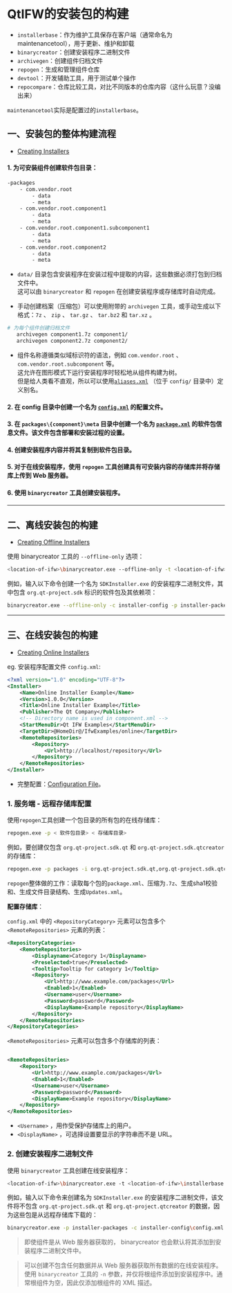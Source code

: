# QtIFW的安装包的构建

[//]: # (2025-04-19)

- `installerbase`：作为维护工具保存在客户端（通常命名为maintenancetool），用于更新、维护和卸载
- `binarycreator`：创建安装程序二进制文件
- `archivegen`：创建组件归档文件
- `repogen`：生成和管理组件仓库
- `devtool`：开发辅助工具，用于测试单个操作
- `repocompare`：仓库比较工具，对比不同版本的仓库内容（这什么玩意？没编出来）

`maintenancetool`实际是配置过的`installerbase`。

## 一、安装包的整体构建流程

- [Creating Installers](https://doc.qt.io/qtinstallerframework/ifw-creating-installers.html)

#### 1. 为可安装组件创建软件包目录：

```txt
-packages
    - com.vendor.root
        - data
        - meta
    - com.vendor.root.component1
        - data
        - meta
    - com.vendor.root.component1.subcomponent1
        - data
        - meta
    - com.vendor.root.component2
        - data
        - meta
```

- `data/` 目录包含安装程序在安装过程中提取的内容，这些数据必须打包到归档文件中。  
  这可以由 `binarycreator` 和 `repogen` 在创建安装程序或存储库时自动完成。

- 手动创建档案（压缩包）可以使用附带的 `archivegen` 工具，或手动生成以下格式：`7z` 、 `zip` 、 `tar.gz` 、 `tar.bz2` 和
  `tar.xz` 。

```bash
# 为每个组件创建归档文件
   archivegen component1.7z component1/
   archivegen component2.7z component2/
```

- 组件名称遵循类似域标识符的语法，例如 `com.vendor.root` 、 `com.vendor.root.subcomponent` 等。  
  这允许在图形模式下运行安装程序时轻松地从组件构建为树。  
  但是给人类看不直观，所以可以使用[`aliases.xml`](aliases.xml) （位于 `config/` 目录中）定义别名。

#### 2. 在 config 目录中创建一个名为 [`config.xml`](config.xml) 的配置文件。

#### 3. 在 `packages\{component}\meta` 目录中创建一个名为 [`package.xml`](package.xml) 的软件包信息文件。该文件包含部署和安装过程的设置。

#### 4. 创建安装程序内容并将其复制到软件包目录。

#### 5. 对于在线安装程序，使用 `repogen` 工具创建具有可安装内容的存储库并将存储库上传到 Web 服务器。

#### 6. 使用 `binarycreator` 工具创建安装程序。

---

## 二、离线安装包的构建

- [Creating Offline Installers](https://doc.qt.io/qtinstallerframework/ifw-offline-installers.html)

使用 binarycreator 工具的 `--offline-only` 选项：

```bash
<location-of-ifw>\binarycreator.exe --offline-only -t <location-of-ifw>\installerbase.exe -p <package_directory> -c <config_directory>\<config_file> <installer_name>
```

例如，输入以下命令创建一个名为 `SDKInstaller.exe` 的安装程序二进制文件，其中包含 `org.qt-project.sdk` 标识的软件包及其依赖项：

```bash
binarycreator.exe --offline-only -c installer-config -p installer-packes SDKInstaller.exe
```

---

## 三、在线安装包的构建

- [Creating Online Installers](https://doc.qt.io/qtinstallerframework/ifw-online-installers.html)

eg. 安装程序配置文件 `config.xml`:

```xml
<?xml version="1.0" encoding="UTF-8"?>
<Installer>
    <Name>Online Installer Example</Name>
    <Version>1.0.0</Version>
    <Title>Online Installer Example</Title>
    <Publisher>The Qt Company</Publisher>
    <!-- Directory name is used in component.xml -->
    <StartMenuDir>Qt IFW Examples</StartMenuDir>
    <TargetDir>@HomeDir@/IfwExamples/online</TargetDir>
    <RemoteRepositories>
        <Repository>
            <Url>http://localhost/repository</Url>
        </Repository>
    </RemoteRepositories>
</Installer>
```

- 完整配置：[Configuration File](https://doc.qt.io/qtinstallerframework/ifw-globalconfig.html)。

### 1. 服务端 - 远程存储库配置

使用`repogen`工具创建一个包目录的所有包的在线存储库：

```bash
repogen.exe -p < 软件包目录> < 存储库目录>
```

例如，要创建仅包含 `org.qt-project.sdk.qt` 和 `org.qt-project.sdk.qtcreator` 的存储库：

```bash
repogen.exe -p packages -i org.qt-project.sdk.qt,org.qt-project.sdk.qtcreator repository
```

`repogen`整体做的工作：读取每个包的`package.xml`、压缩为`.7z`、生成sha1校验和、生成文件目录结构、生成`Updates.xml`。

**配置存储库**：

`config.xml` 中的 `<RepositoryCategory>` 元素可以包含多个 `<RemoteRepositories>` 元素的列表：

```xml
<RepositoryCategories>
    <RemoteRepositories>
        <Displayname>Category 1</Displayname>
        <Preselected>true</Preselected>
        <Tooltip>Tooltip for category 1</Tooltip>
        <Repository>
            <Url>http://www.example.com/packages</Url>
            <Enabled>1</Enabled>
            <Username>user</Username>
            <Password>password</Password>
            <DisplayName>Example repository</DisplayName>
        </Repository>
    </RemoteRepositories>
</RepositoryCategories>
```

`<RemoteRepositories>` 元素可以包含多个存储库的列表：

```xml

<RemoteRepositories>
    <Repository>
        <Url>http://www.example.com/packages</Url>
        <Enabled>1</Enabled>
        <Username>user</Username>
        <Password>password</Password>
        <DisplayName>Example repository</DisplayName>
    </Repository>
</RemoteRepositories>
```

- `<Username>` ，用作受保护存储库上的用户。
- `<DisplayName>` ，可选择设置要显示的字符串而不是 URL。

### 2. 创建安装程序二进制文件

使用 `binarycreator` 工具创建在线安装程序：

```bash
<location-of-ifw>\binarycreator.exe -t <location-of-ifw>\installerbase.exe -p <package_directory> -c <config_directory>\<config_file> -e <packages> <installer_name>
```

例如，输入以下命令来创建名为 `SDKInstaller.exe` 的安装程序二进制文件，该文件将不包含 `org.qt-project.sdk.qt` 和
`org.qt-project.qtcreator` 的数据，因为这些包是从远程存储库下载的：

```bash
binarycreator.exe -p installer-packages -c installer-config\config.xml -e org.qt-project.sdk.qt,org.qt-project.qtcreator SDKInstaller.exe
```

> 即使组件是从 Web 服务器获取的， binarycreator 也会默认将其添加到安装程序二进制文件中。

> 可以创建不包含任何数据并从 Web 服务器获取所有数据的在线安装程序。  
> 使用 `binarycreator` 工具的 `-n` 参数，并仅将根组件添加到安装程序中。通常根组件为空，因此仅添加根组件的 XML 描述。






